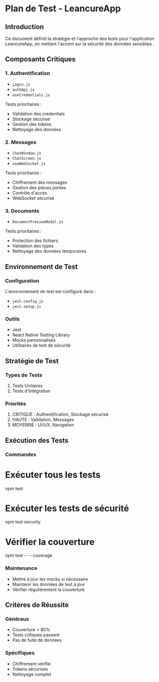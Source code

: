 # Plan de Test - LeancureApp

## Introduction

Ce document définit la stratégie et l'approche des tests pour l'application LeancureApp, en mettant l'accent sur la sécurité des données sensibles.

## Composants Critiques

### 1. Authentification
- `Login.js`
- `authApi.js`
- `useCredentials.js`

Tests prioritaires :
- Validation des credentials
- Stockage sécurisé
- Gestion des tokens
- Nettoyage des données

### 2. Messages
- `ChatWindow.js`
- `ChatScreen.js`
- `useWebSocket.js`

Tests prioritaires :
- Chiffrement des messages
- Gestion des pièces jointes
- Contrôle d'accès
- WebSocket sécurisé

### 3. Documents
- `DocumentPreviewModal.js`

Tests prioritaires :
- Protection des fichiers
- Validation des types
- Nettoyage des données temporaires

## Environnement de Test

### Configuration
L'environnement de test est configuré dans :
- `jest.config.js`
- `jest.setup.js`

### Outils
- Jest
- React Native Testing Library
- Mocks personnalisés
- Utilitaires de test de sécurité

## Stratégie de Test

### Types de Tests
1. Tests Unitaires
2. Tests d'Intégration

### Priorités
1. CRITIQUE : Authentification, Stockage sécurisé
2. HAUTE : Validation, Messages
3. MOYENNE : UI/UX, Navigation

## Exécution des Tests

### Commandes

# Exécuter tous les tests
npm test

# Exécuter les tests de sécurité
npm test security

# Vérifier la couverture
npm test -- --coverage

### Maintenance
- Mettre à jour les mocks si nécessaire
- Maintenir les données de test à jour
- Vérifier régulièrement la couverture

## Critères de Réussite

### Généraux
- Couverture > 80%
- Tests critiques passent
- Pas de fuite de données

### Spécifiques
- Chiffrement vérifié
- Tokens sécurisés
- Nettoyage complet 
